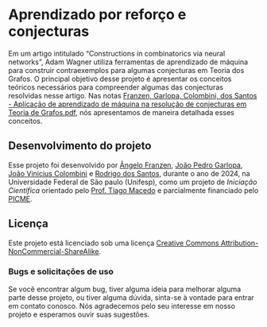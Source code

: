 # Aprendizado por reforço e conjecturas


Em um artigo intitulado “Constructions in combinatorics via neural networks”, Adam Wagner utiliza ferramentas de aprendizado de máquina para construir contraexemplos para algumas conjecturas em Teoria
dos Grafos. O principal objetivo desse projeto é apresentar os conceitos teóricos necessários para compreender algumas das conjecturas resolvidas nesse artigo. Nas notas [Franzen, Garlopa, Colombini, dos Santos - Aplicação de aprendizado de máquina na resolução de conjecturas em Teoria de Grafos.pdf](https://github.com/Grupo-de-Grafos-ICT-Unifesp/aprendizado-por-reforco-e-conjecturas/blob/039c746fc907dcfe4ab9411b52aa0c99f6ea46a7/Franzen%2C%20Garlopa%2C%20Colombini%2C%20dos%20Santos%20-%20Aplicacao%20de%20aprendizado%20de%20maquina%20na%20resolucao%20de%20conjecturas%20em%20Teoria%20de%20Grafos.pdf), nós apresentamos de maneira detalhada esses conceitos.


## Desenvolvimento do projeto

Esse projeto foi desenvolvido por [Ângelo Franzen](https://github.com/angelofranzen), [João Pedro Garlopa](https://github.com/JPEGarlopa), [João Vinicius Colombini](https://github.com/Jvfc745) e [Rodrigo dos Santos](https://github.com/Rodrigo5677), durante o ano de 2024, na Universidade Federal de São paulo (Unifesp), como um projeto de _Iniciação Científica_ orientado pelo [Prof. Tiago Macedo](https://github.com/tiagormacedo) e parcialmente financiado pelo [PICME](https://picme.obmep.org.br).


## Licença

Este projeto está licenciado sob uma licença [Creative Commons Attribution-NonCommercial-ShareAlike](https://github.com/Grupo-de-Grafos-ICT-Unifesp/Aprendizado-por-reforco-e-Conjecturas/blob/1d74c441077e54d38e68252334a357deae0ecafd/LICENSE).


### Bugs e solicitações de uso

Se você encontrar algum bug, tiver alguma ideia para melhorar alguma parte desse projeto, ou tiver alguma dúvida, sinta-se à vontade para entrar em contato conosco.  Nós agradecemos pelo seu interesse em nosso projeto e esperamos ouvir suas sugestões.
